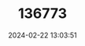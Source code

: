 ---
title: "136773"
category: "Uromys boeadii"
draft: false
date: 2024-02-22 13:03:51
languages:
  English: ["Biak Giant Rat"]
---